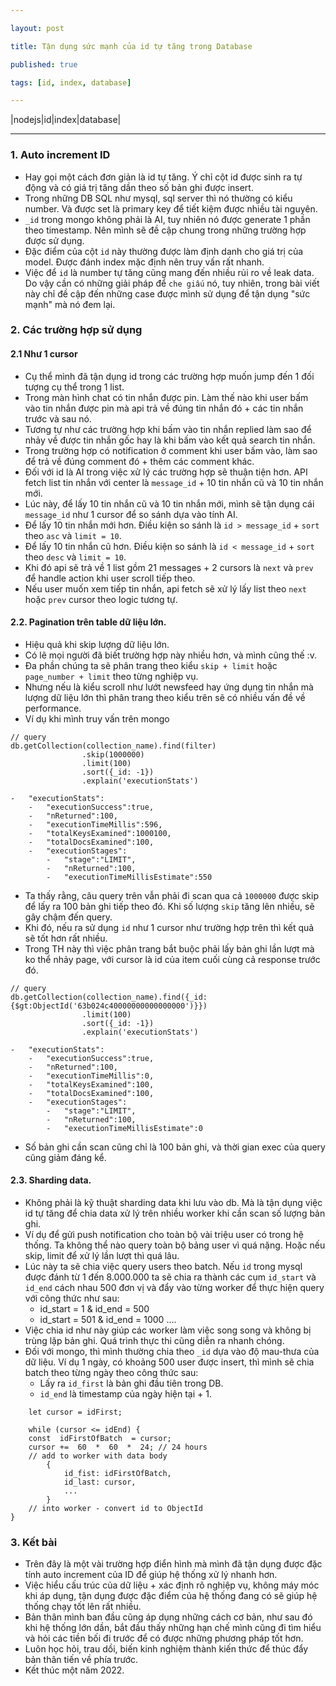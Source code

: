 ```yaml
---

layout: post

title: Tận dụng sức mạnh của id tự tăng trong Database

published: true

tags: [id, index, database]

---
```


|nodejs|id|index|database|

---
  

### 1. Auto increment ID
* Hay gọi một cách đơn giản là id tự tăng. Ý chỉ cột id được sinh ra tự động và có giá trị  tăng dần theo số bản ghi được insert.
* Trong những DB SQL như mysql, sql server thì nó thường có kiểu number. Và được set là primary key để tiết kiệm được nhiều tài nguyên.
* `_id` trong mongo không phải là AI, tuy nhiên nó được generate 1 phần theo timestamp. Nên mình sẽ đề cập chung trong những trường hợp được sử dụng. 
* Đặc điểm của cột `id` này thường được làm định danh cho giá trị của model. Được đánh index mặc định nên truy vấn rất nhanh.
* Việc để `id` là number tự tăng cũng mang đến nhiều rủi ro về leak data. Do vậy cần có những giải pháp để `che giấu` nó, tuy nhiên, trong bài viết này chỉ đề cập đến những case được mình sử dụng để tận dụng "sức mạnh" mà nó đem lại.

### 2. Các trường hợp sử dụng
#### 2.1 Như 1 cursor
* Cụ thể mình đã tận dụng id trong các trường hợp muốn jump đến 1 đối tượng cụ thể trong 1 list.
* Trong màn hình chat có tin nhắn được pin. Làm thế nào khi user bấm vào tin nhắn được pin mà api trả về đúng tin nhắn đó + các tin nhắn trước và sau nó.
* Tương tự như các trường hợp khi bấm vào tin nhắn replied làm sao để nhảy về được tin nhắn gốc hay là khi bấm vào kết quả search tin nhắn.
* Trong trường hợp có notification ở comment khi user bấm vào, làm sao để trả về đúng comment đó + thêm các comment khác.
* Đối với id là AI trong việc xử lý các trường hợp sẽ thuận tiện hơn. API fetch list tin nhắn với center là `message_id` + 10 tin nhắn cũ và 10 tin nhắn mới. 
* Lúc này, để lấy 10 tin nhắn cũ và 10 tin nhắn mới, mình sẽ tận dụng cái `message_id` như 1 cursor để so sánh dựa vào tính AI.
* Để lấy 10 tin nhắn mới hơn. Điều kiện so sánh là `id > message_id` + `sort` theo `asc` và `limit = 10`.
* Để lấy 10 tin nhắn cũ hơn. Điều kiện so sánh là `id < message_id` + `sort` theo `desc` và `limit = 10`.
* Khi đó api sẽ trả về 1 list gồm 21 messages + 2 cursors là `next` và `prev` để handle action khi user scroll tiếp theo. 
* Nếu user muốn xem tiếp tin nhắn, api fetch sẽ xử lý lấy list theo `next` hoặc `prev` cursor theo logic tương tự.

#### 2.2. Pagination trên table dữ liệu lớn.
* Hiệu quả khi skip lượng dữ liệu lớn.
* Có lẽ mọi người đã biết trường hợp này nhiều hơn, và mình cũng thế :v.
* Đa phần chúng ta sẽ phân trang theo kiểu `skip + limit` hoặc `page_number + limit` theo từng nghiệp vụ. 
* Nhưng nếu là kiểu scroll như lướt newsfeed hay ứng dụng tin nhắn mà lượng dữ liệu lớn thì phân trang theo kiểu trên sẽ có nhiều vấn đề về performance.
* Ví dụ khi mình truy vấn trên mongo

```
// query
db.getCollection(collection_name).find(filter)
				.skip(1000000)
				.limit(100)
				.sort({_id: -1})
				.explain('executionStats')
								
-   "executionStats":
    -   "executionSuccess":true,
    -   "nReturned":100,
    -   "executionTimeMillis":596,
    -   "totalKeysExamined":1000100,
    -   "totalDocsExamined":100,
    -   "executionStages":
        -   "stage":"LIMIT",
        -   "nReturned":100,
        -   "executionTimeMillisEstimate":550
```

* Ta thấy rằng, câu query trên vẫn phải đi scan qua cả `1000000` được skip để lấy ra 100 bản ghi tiếp theo đó. Khi số lượng `skip` tăng lên nhiều, sẽ gây chậm đến query.
* Khi đó, nếu ra sử dụng `id` như 1 cursor như trường hợp trên thì kết quả sẽ tốt hơn rất nhiều.
* Trong TH này thì việc phân trang bắt buộc phải lấy bản ghi lần lượt mà ko thể nhảy page, với cursor là id của item cuối cùng cả response trước đó.

```
// query
db.getCollection(collection_name).find({_id:{$gt:ObjectId('63b024c40000000000000000')}})
				.limit(100)
				.sort({_id: -1})
				.explain('executionStats')

-   "executionStats":
    -   "executionSuccess":true,
    -   "nReturned":100,
    -   "executionTimeMillis":0,
    -   "totalKeysExamined":100,
    -   "totalDocsExamined":100,
    -   "executionStages":
        -   "stage":"LIMIT",
        -   "nReturned":100,
        -   "executionTimeMillisEstimate":0      
```

* Số bản ghi cần scan cũng chỉ là 100 bản ghi, và thời gian exec của query cũng giảm đáng kể.

#### 2.3.  Sharding data.
* Không phải là kỹ thuật sharding data khi lưu vào db. Mà là tận dụng việc id tự tăng để chia data xử lý trên nhiều worker khi cần scan số lượng bản ghi.
* Ví dụ để gửi push notification cho toàn bộ vài  triệu user có trong hệ thống. Ta không thể nào query toàn bộ bảng user vì quá nặng. Hoặc nếu skip, limit để xử lý lần lượt thì quá lâu.
* Lúc này ta sẽ chia việc query users theo batch. Nếu `id` trong mysql được đánh từ 1 đến 8.000.000 ta sẽ chia ra thành các cụm `id_start` và `id_end` cách nhau 500 đơn vị và đẩy vào từng worker để thực hiện query với công thức như sau:
	* id_start = 1 & id_end = 500
	* id_start = 501 & id_end = 1000
	....
* Việc chia id như này giúp các worker làm việc song song và không bị trùng lặp bản ghi. Quá trình thực thi cũng diễn ra nhanh chóng.
* Đối với mongo, thì mình thường chia theo `_id` dựa vào độ mau-thưa của dữ liệu. Ví dụ 1 ngày, có khoảng 500 user được insert, thì mình sẽ chia batch theo từng ngày theo công thức sau:
	* Lấy ra `id_first` là bản ghi đầu tiên trong DB.
	* `id_end` là timestamp của ngày hiện tại + 1.

```
	let cursor = idFirst;
	
	while (cursor <= idEnd) {
	const  idFirstOfBatch  = cursor;
	cursor +=  60  *  60  *  24; // 24 hours
	// add to worker with data body 
		{
			id_fist: idFirstOfBatch,
			id_last: cursor,
			...
		}
	// into worker - convert id to ObjectId
}
```

### 3. Kết bài
* Trên đây là một vài trường hợp điển hình mà mình đã tận dụng được đặc tính auto increment của ID để giúp hệ thống xử lý nhanh hơn.
* Việc hiểu cấu trúc của dữ liệu + xác định rõ nghiệp vụ, không máy móc khi áp dụng, tận dụng được đặc điểm của hệ thống đang có sẽ giúp hệ thống chạy tốt lên rất nhiều.
* Bản thân mình ban đầu cũng áp dụng những cách cơ bản, như sau đó khi hệ thống lớn dần, bắt đầu thấy những hạn chế mình cũng đi tìm hiểu và hỏi các tiền bối đi trước để có được những phương pháp tốt hơn.
* Luôn học hỏi, trau dồi, biến kinh nghiệm thành kiến thức để thúc đẩy bản thân tiến về phía trước.
* Kết thúc một năm 2022.